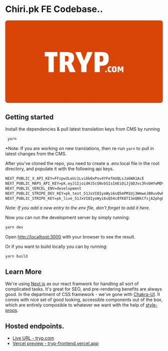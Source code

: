 # Chiri.pk FE Codebase..

<img src="public/preview.png" style="border-radius:8px">

## Getting started

Install the dependencies & pull latest translation keys from CMS by running

```sh
 yarn
```

\*Note: If you are working on new translations, then re-run `yarn` to pull in latest changes from the CMS.

After you've cloned the repo, you need to create a .env.local file in the root directory, and populate it with the following api keys.

```
NEXT_PUBLIC_X_API_KEY=FFzpw3LeUc1Lvi6b0xPov4YFefmUQLsJa6WA1AcE
NEXT_PUBLIC_MAPS_API_KEY=pk.eyJ1IjoidHJ5cGNvbSIsImEiOiJjbDJvc3hvbHYwMDVsM2dwY2hnODZremp3In0.x9sSLwB72H1bCHDFLSMNmg
NEXT_PUBLIC_VERCEL_ENV=development
NEXT_PUBLIC_STRIPE_DEV_KEY=pk_test_51JxVI8IyoWyi6sQ5mPM1Uj3WmweJB8vu0whK45TZ0YGrhIKn36X6Md56gPVUEZUxp5fe1VKtW6NBvbowyOPrJ1rJ00MfKcMHXe
NEXT_PUBLIC_STRIPE_KEY=pk_live_51JxVI8IyoWyi6sQ54c8TK07I3eQNkCfsjA2phgOpMakoRvQnShBTwp9z2OwM7DGJRMgJwBwGAsTPZ6LHqpJnEMbK00hH9mI1Zx
```


_Note: If you add a new entry to the env file, don't forget to add it here._

Now you can run the development server by simply running:

```sh
yarn dev
```

Open [http://localhost:3000](http://localhost:3000) with your browser to see the result.

Or if you want to build locally you can by running:

```sh
yarn build
```

## Learn More

We're using [Next.js](http://nextjs.org/) as our react framwork for handling all sort of complicated tasks. It's great for SEO, and pre-rendering benefits are always good. In the department of CSS framework - we've gone with [Chakra-UI](https://chakra-ui.com/). It comes with nice set of good looking, accessible components out of the box, which are entirely composible to whatever we want with the help of [style-props](https://chakra-ui.com/docs/features/style-props).

## Hosted endpoints.

- [Live URL - tryp.com](https://www.tryp.com/)
- [Vercel preview - tryp-frontend.vercel.app](https://tryp-frontend.vercel.app/)
